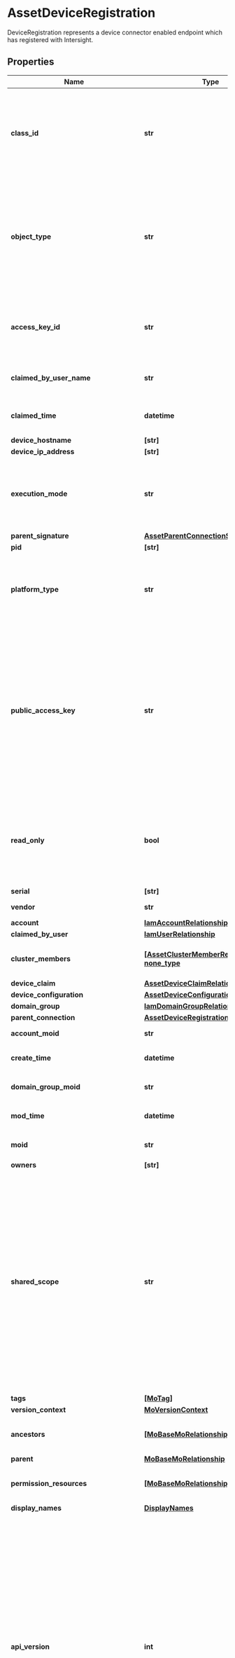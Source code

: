 # AssetDeviceRegistration

DeviceRegistration represents a device connector enabled endpoint which has registered with Intersight.
## Properties
Name | Type | Description | Notes
------------ | ------------- | ------------- | -------------
**class_id** | **str** | The concrete type of this complex type. Its value must be the same as the &#39;objectType&#39; property. The OpenAPI document references this property as a discriminator value. | [readonly] 
**object_type** | **str** | The fully-qualified type of this managed object, i.e. the class name. This property is optional. The ObjectType is implied from the URL path. If specified, the value of objectType must match the class name specified in the URL path. | [readonly] 
**access_key_id** | **str** | An identifier for the credential used by the device connector to authenticate with the Intersight web socket gateway. | [optional] 
**claimed_by_user_name** | **str** | The name of the user who claimed the device for the account. | [optional] [readonly] 
**claimed_time** | **datetime** | The date and time at which the device was claimed to this account. | [optional] [readonly] 
**device_hostname** | **[str]** |  | [optional] 
**device_ip_address** | **[str]** |  | [optional] 
**execution_mode** | **str** | Indicates if the platform is an actual device or an emulated device for testing, demos, etc. Permitted values are [Normal, Emulator, ContainerEmulator]. | [optional]  if omitted the server will use the default value of ""
**parent_signature** | [**AssetParentConnectionSignature**](AssetParentConnectionSignature.md) |  | [optional] 
**pid** | **[str]** |  | [optional] 
**platform_type** | **str** | The platform type on which device connector is executing. | [optional]  if omitted the server will use the default value of ""
**public_access_key** | **str** | The device connector&#39;s public key used by Intersight to authenticate a connection from the device connector. The public key is used to verify that the signature a device connector sends on connect has been signed by the connector&#39;s private key stored on the device&#39;s filesystem. Must be a PEM encoded RSA public key string. | [optional] [readonly] 
**read_only** | **bool** | Flag reported by devices to indicate an administrator of the device has disabled management operations of the device connector and only monitoring is permitted. | [optional] [readonly] 
**serial** | **[str]** |  | [optional] 
**vendor** | **str** | The vendor of the managed device. | [optional] [readonly] 
**account** | [**IamAccountRelationship**](IamAccountRelationship.md) |  | [optional] 
**claimed_by_user** | [**IamUserRelationship**](IamUserRelationship.md) |  | [optional] 
**cluster_members** | [**[AssetClusterMemberRelationship], none_type**](AssetClusterMemberRelationship.md) | An array of relationships to assetClusterMember resources. | [optional] [readonly] 
**device_claim** | [**AssetDeviceClaimRelationship**](AssetDeviceClaimRelationship.md) |  | [optional] 
**device_configuration** | [**AssetDeviceConfigurationRelationship**](AssetDeviceConfigurationRelationship.md) |  | [optional] 
**domain_group** | [**IamDomainGroupRelationship**](IamDomainGroupRelationship.md) |  | [optional] 
**parent_connection** | [**AssetDeviceRegistrationRelationship**](AssetDeviceRegistrationRelationship.md) |  | [optional] 
**account_moid** | **str** | The Account ID for this managed object. | [optional] [readonly] 
**create_time** | **datetime** | The time when this managed object was created. | [optional] [readonly] 
**domain_group_moid** | **str** | The DomainGroup ID for this managed object. | [optional] [readonly] 
**mod_time** | **datetime** | The time when this managed object was last modified. | [optional] [readonly] 
**moid** | **str** | The unique identifier of this Managed Object instance. | [optional] 
**owners** | **[str]** |  | [optional] 
**shared_scope** | **str** | Intersight provides pre-built workflows, tasks and policies to end users through global catalogs. Objects that are made available through global catalogs are said to have a &#39;shared&#39; ownership. Shared objects are either made globally available to all end users or restricted to end users based on their license entitlement. Users can use this property to differentiate the scope (global or a specific license tier) to which a shared MO belongs. | [optional] [readonly] 
**tags** | [**[MoTag]**](MoTag.md) |  | [optional] 
**version_context** | [**MoVersionContext**](MoVersionContext.md) |  | [optional] 
**ancestors** | [**[MoBaseMoRelationship], none_type**](MoBaseMoRelationship.md) | An array of relationships to moBaseMo resources. | [optional] [readonly] 
**parent** | [**MoBaseMoRelationship**](MoBaseMoRelationship.md) |  | [optional] 
**permission_resources** | [**[MoBaseMoRelationship], none_type**](MoBaseMoRelationship.md) | An array of relationships to moBaseMo resources. | [optional] [readonly] 
**display_names** | [**DisplayNames**](DisplayNames.md) |  | [optional] 
**api_version** | **int** | The version of the connector API, describes the capability of the connector&#39;s framework. If the version is lower than the current minimum supported version defined in the service managing the connection, the device connector will be connected with limited capabilities until the device connector is upgraded to a fully supported version. For example if a device connector that was released without delta inventory capabilities registers and connects to Intersight, inventory collection may be disabled until it has been upgraded. | [optional] [readonly] 
**app_partition_number** | **int** | The partition number corresponding to the instance of the Proxy App which is managing the web-socket to the device connector. | [optional] [readonly] 
**connection_id** | **str** | The unique identifier for the current connection. The identifier persists across network connectivity loss and is reset on device connector process restart or platform administrator toggle of the Intersight connectivity. The connectionId can be used by services that need to interact with stateful plugins running in the device connector process. For example if a service schedules an inventory in a devices job scheduler plugin at registration it is not necessary to reschedule the job if the device loses network connectivity due to an Intersight service upgrade or intermittent network issues in the devices datacenter. | [optional] [readonly] 
**connection_reason** | **str** | If &#39;connectionStatus&#39; is not equal to Connected, connectionReason provides further details about why the device is not connected with Intersight. | [optional] [readonly] 
**connection_status** | **str** | The status of the persistent connection between the device connector and Intersight. | [optional] [readonly]  if omitted the server will use the default value of ""
**connection_status_last_change_time** | **datetime** | The last time at which the &#39;connectionStatus&#39; property value changed. If connectionStatus is Connected, this time can be interpreted as the starting time since which a persistent connection has been maintained between Intersight and Device Connector. If connectionStatus is NotConnected, this time can be interpreted as the last time the device connector was connected with Intersight. | [optional] [readonly] 
**connector_version** | **str** | The version of the device connector running on the managed device. | [optional] [readonly] 
**device_external_ip_address** | **str** | The IP Address of the managed device as seen from Intersight at the time of registration. This could be the IP address of the managed device&#39;s interface which has a route to the internet or a NAT IP addresss when the managed device is deployed in a private network. | [optional] [readonly] 
**proxy_app** | **str** | The name of the app which will proxy the messages to the device connector. | [optional] [readonly] 
**any string name** | **bool, date, datetime, dict, float, int, list, str, none_type** | any string name can be used but the value must be the correct type | [optional]

[[Back to Model list]](../README.md#documentation-for-models) [[Back to API list]](../README.md#documentation-for-api-endpoints) [[Back to README]](../README.md)



